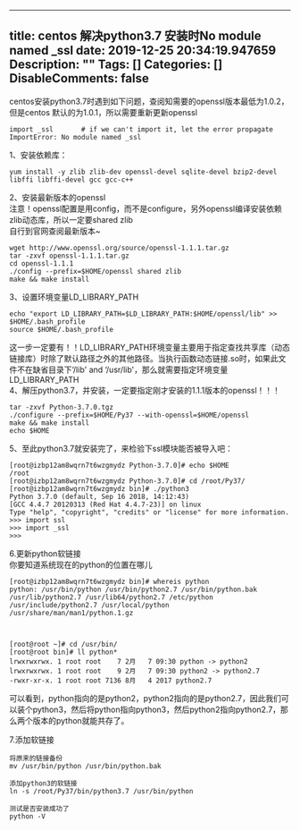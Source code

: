 
---
title: centos 解决python3.7 安装时No module named _ssl
date: 2019-12-25 20:34:19.947659
Description: ""
Tags: []
Categories: []
DisableComments: false
---
centos安装python3.7时遇到如下问题，查阅知需要的openssl版本最低为1.0.2，但是centos
默认的为1.0.1，所以需要重新更新openssl  

    
    
    import _ssl       # if we can't import it, let the error propagate  
    ImportError: No module named _ssl

1、安装依赖库：

    
    
    yum install -y zlib zlib-dev openssl-devel sqlite-devel bzip2-devel libffi libffi-devel gcc gcc-c++
    

2、安装最新版本的openssl  
注意！openssl配置是用config，而不是configure，另外openssl编译安装依赖zlib动态库，所以一定要shared zlib  
自行到官网查阅最新版本~

    
    
    wget http://www.openssl.org/source/openssl-1.1.1.tar.gz
    tar -zxvf openssl-1.1.1.tar.gz
    cd openssl-1.1.1
    ./config --prefix=$HOME/openssl shared zlib
    make && make install
    

3、设置环境变量LD_LIBRARY_PATH

    
    
    echo "export LD_LIBRARY_PATH=$LD_LIBRARY_PATH:$HOME/openssl/lib" >> $HOME/.bash_profile
    source $HOME/.bash_profile
    

这一步一定要有！！LD_LIBRARY_PATH环境变量主要用于指定查找共享库（动态链接库）时除了默认路径之外的其他路径。当执行函数动态链接.so时，如果此文件不在缺省目录下‘/lib'
and ‘/usr/lib'，那么就需要指定环境变量LD_LIBRARY_PATH  
4、解压python3.7，并安装，一定要指定刚才安装的1.1.1版本的openssl！！！

    
    
    tar -zxvf Python-3.7.0.tgz
    ./configure --prefix=$HOME/Py37 --with-openssl=$HOME/openssl
    make && make install
    echo $HOME
    
    

5、至此python3.7就安装完了，来检验下ssl模块能否被导入吧：

    
    
    [root@izbp12am8wqrn7t6wzgmydz Python-3.7.0]# echo $HOME
    /root
    [root@izbp12am8wqrn7t6wzgmydz Python-3.7.0]# cd /root/Py37/
    [root@izbp12am8wqrn7t6wzgmydz bin]# ./python3
    Python 3.7.0 (default, Sep 16 2018, 14:12:43)
    [GCC 4.4.7 20120313 (Red Hat 4.4.7-23)] on linux
    Type "help", "copyright", "credits" or "license" for more information.
    >>> import ssl
    >>> import _ssl
    >>>
    

6.更新python软链接  
你要知道系统现在的python的位置在哪儿

    
    
    [root@izbp12am8wqrn7t6wzgmydz bin]# whereis python
    python: /usr/bin/python /usr/bin/python2.7 /usr/bin/python.bak /usr/lib/python2.7 /usr/lib64/python2.7 /etc/python /usr/include/python2.7 /usr/local/python /usr/share/man/man1/python.1.gz
    
    
    
    [root@root ~]# cd /usr/bin/
    [root@root bin]# ll python*
    lrwxrwxrwx. 1 root root    7 2月   7 09:30 python -> python2
    lrwxrwxrwx. 1 root root    9 2月   7 09:30 python2 -> python2.7
    -rwxr-xr-x. 1 root root 7136 8月   4 2017 python2.7
    
    

可以看到，python指向的是python2，python2指向的是python2.7，因此我们可以装个python3，然后将python指向python3，然后python2指向python2.7，那么两个版本的python就能共存了。

7.添加软链接

    
    
    将原来的链接备份
    mv /usr/bin/python /usr/bin/python.bak
    
    添加python3的软链接
    ln -s /root/Py37/bin/python3.7 /usr/bin/python
    
    测试是否安装成功了
    python -V
    


